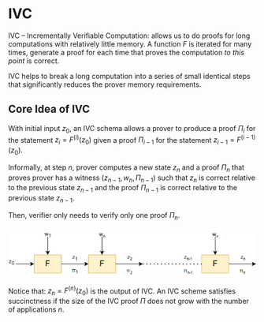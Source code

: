 # IVC

IVC – Incrementally Verifiable Computation: allows us to do proofs for long computations
with relatively little memory. A function $F$ is iterated for many times,
generate a proof for each time that proves the computation
*to this point* is correct.

IVC helps to break a long computation into a series of small identical
steps that significantly reduces the prover memory requirements.

## Core Idea of IVC

With initial input $z_0$, an IVC schema allows a prover to produce a proof $\Pi _ i$ 
for the statement $z _ i = F ^ {(i)}(z _ 0)$ given a proof $\Pi _ {i-1}$ for the
statement $z _ {i-1} = F ^ {(i-1)} (z _ 0)$.

Informally, at step $n$, prover computes a new state $z_n$ and a proof $\Pi_n$
that proves prover has a witness $(z _ {n-1}, w _ n, \Pi _ {n-1})$  such that $z_n$ is correct
relative to the previous state $z _ {n-1}$ and the proof $\Pi _ {n-1}$ is correct relative
to the previous state $z _ {n-1}$.

Then, verifier only needs to verify only one proof $\Pi_n$.

![ivc_idea](attachments/ivc_idea.png)

Notice that:  $z_n = F^{(n)}(z_0)$ is the output of IVC. An IVC scheme satisfies 
succinctness if the size of the IVC proof $\Pi$ does not grow with the 
number of applications $n$.
